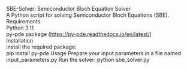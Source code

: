 SBE-Solver: Semiconductor Bloch Equation Solver  
A Python script for solving Semiconductor Bloch Equations (SBE).  
Requirements  
Python 3.11  
py-pde package (https://py-pde.readthedocs.io/en/latest/)   
Installation  
install the required package:   
pip install py-pde 
Usage 
Prepare your input parameters in a file named input_parameters.py 
Run the solver: 
python sbe_solver.py 
